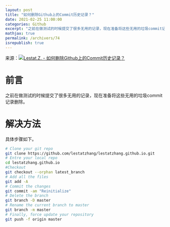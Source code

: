 ```yaml
---
layout: post
title: "如何删除Github上的Commit历史记录？"
date: 2021-02-25 11:00:00
categories: Github
excerpt: "之前在做测试的时候提交了很多无用的记录，现在准备将这些无用的垃圾commit记录删除。具体步骤如下。"
mathjax: true
permalink: /archivers/74
isrepublish: true
---
```


来源：[![Lestat.Z. - 如何删除Github上的Commit历史记录？](https://img.shields.io/badge/Lestat.Z.-%E5%A6%82%E4%BD%95%E5%88%A0%E9%99%A4Github%E4%B8%8A%E7%9A%84Commit%E5%8E%86%E5%8F%B2%E8%AE%B0%E5%BD%95%EF%BC%9F-brightgreen)](https://lestatzhang.blog.csdn.net/article/details/90607229)

# 前言
之前在做测试的时候提交了很多无用的记录，现在准备将这些无用的垃圾commit记录删除。

# 解决方法
具体步骤如下。
```bash
# Clone your git repo
git clone https://github.com/lestatzhang/lestatzhang.github.io.git
# Entre your local repo
cd lestatzhang.github.io
#Checkout
git checkout --orphan latest_branch
# Add all the files
git add -A
# Commit the changes
git commit -am "Reinitialize"
# Delete the branch
git branch -D master
# Rename the current branch to master
git branch -m master
# Finally, force update your repository
git push -f origin master
```